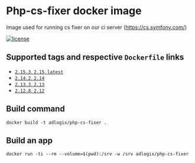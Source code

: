 # Php-cs-fixer docker image

Image used for running cs fixer on our ci server (https://cs.symfony.com/)

[![license](https://img.shields.io/github/license/adlogix/php-cs-fixer-docker.svg)]()

## Supported tags and respective `Dockerfile` links

* [`2.15.3`, `2.15`, `latest`](https://github.com/adlogix/php-cs-fixer-docker/blob/master/Dockerfile)
* [`2.14.2`, `2.14`](https://github.com/adlogix/php-cs-fixer-docker/blob/2.14.2/Dockerfile)
* [`2.13.3`, `2.13`](https://github.com/adlogix/php-cs-fixer-docker/blob/2.13.3/Dockerfile)
* [`2.12.8`, `2.12`](https://github.com/adlogix/php-cs-fixer-docker/blob/2.12.8/Dockerfile)

## Build command

    docker build -t adlogix/php-cs-fixer .

## Build an app

    docker run -ti --rm --volume=$(pwd):/srv -w /srv adlogix/php-cs-fixer
